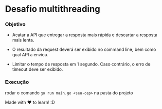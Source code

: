 # Desafio multithreading

### Objetivo

- Acatar a API que entregar a resposta mais rápida e descartar a resposta mais lenta.

- O resultado da request deverá ser exibido no command line, bem como qual API a enviou.

- Limitar o tempo de resposta em 1 segundo. Caso contrário, o erro de timeout deve ser exibido.

### Execução

rodar o comando `go run main.go <seu-cep>` na pasta do projeto

Made with :heart: to learn! :D
